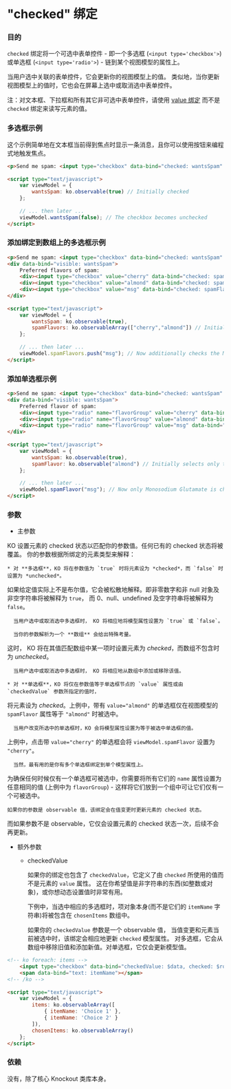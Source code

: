 # "checked" 绑定

### 目的

`checked` 绑定将一个可选中表单控件 - 即一个多选框 (`<input type='checkbox'>`) 
或单选框 (`<input type='radio'>`) - 链到某个视图模型的属性上。

当用户选中关联的表单控件，它会更新你的视图模型上的值。
类似地，当你更新视图模型上的值时，它也会在屏幕上选中或取消选中表单控件。

注：对文本框、下拉框和所有其它非可选中表单控件，请使用 [value 绑定](./value-binding.md)
而不是 `checked` 绑定来读写元素的值。

### 多选框示例

这个示例简单地在文本框当前得到焦点时显示一条消息，且你可以使用按钮来编程式地触发焦点。

```html
<p>Send me spam: <input type="checkbox" data-bind="checked: wantsSpam" /></p>
 
<script type="text/javascript">
    var viewModel = {
        wantsSpam: ko.observable(true) // Initially checked
    };
 
    // ... then later ...
    viewModel.wantsSpam(false); // The checkbox becomes unchecked
</script>
```

### 添加绑定到数组上的多选框示例

```html
<p>Send me spam: <input type="checkbox" data-bind="checked: wantsSpam" /></p>
<div data-bind="visible: wantsSpam">
    Preferred flavors of spam:
    <div><input type="checkbox" value="cherry" data-bind="checked: spamFlavors" /> Cherry</div>
    <div><input type="checkbox" value="almond" data-bind="checked: spamFlavors" /> Almond</div>
    <div><input type="checkbox" value="msg" data-bind="checked: spamFlavors" /> Monosodium Glutamate</div>
</div>
 
<script type="text/javascript">
    var viewModel = {
        wantsSpam: ko.observable(true),
        spamFlavors: ko.observableArray(["cherry","almond"]) // Initially checks the Cherry and Almond checkboxes
    };
 
    // ... then later ...
    viewModel.spamFlavors.push("msg"); // Now additionally checks the Monosodium Glutamate checkbox
</script>
```

### 添加单选框示例

```html
<p>Send me spam: <input type="checkbox" data-bind="checked: wantsSpam" /></p>
<div data-bind="visible: wantsSpam">
    Preferred flavor of spam:
    <div><input type="radio" name="flavorGroup" value="cherry" data-bind="checked: spamFlavor" /> Cherry</div>
    <div><input type="radio" name="flavorGroup" value="almond" data-bind="checked: spamFlavor" /> Almond</div>
    <div><input type="radio" name="flavorGroup" value="msg" data-bind="checked: spamFlavor" /> Monosodium Glutamate</div>
</div>
 
<script type="text/javascript">
    var viewModel = {
        wantsSpam: ko.observable(true),
        spamFlavor: ko.observable("almond") // Initially selects only the Almond radio button
    };
 
    // ... then later ...
    viewModel.spamFlavor("msg"); // Now only Monosodium Glutamate is checked
</script>
```

### 参数

  * 主参数
  
  KO 设置元素的 checked 状态以匹配你的参数值。任何已有的 checked 状态将被覆盖。
你的参数根据所绑定的元素类型来解释：

    * 对 **多选框**，KO 将在参数值为 `true` 时将元素设为 *checked*，而 `false` 时设置为 *unchecked*。
如果给定值实际上不是布尔值，它会被松散地解释。即非零数字和非 null 对象及非空字符串将被解释为 `true`，
而 0、null、undefined 及空字符串将被解释为 `false`。

      当用户选中或取消选中多选框时， KO 将相应地将模型属性设置为 `true` 或 `false`。
	  
	  当你的参数解析为一个 **数组** 会给出特殊考量。
这时， KO 将在其值匹配数组中某一项时设置元素为 *checked*，而数组不包含时为 *unchecked*。

      当用户选中或取消选中多选框时， KO 将相应地从数组中添加或移除该值。
	  
	* 对 **单选框**，KO 将仅在参数值等于单选框节点的 `value` 属性或由 `checkedValue` 参数所指定的值时，
将元素设为 *checked*。上例中，带有 `value="almond"` 的单选框仅在视图模型的 `spamFlavor` 属性等于 `"almond"`
时被选中。

      当用户改变所选中的单选框时，KO 会将模型属性设置为等于被选中单选框的值。
上例中，点击带 `value="cherry"` 的单选框会将 `viewModel.spamFlavor` 设置为 `"cherry"`。

      当然，最有用的是你有多个单选框绑定到单个模型属性上。
为确保任何时候仅有一个单选框可被选中，你需要将所有它们的 `name` 属性设置为任意相同的值 
(上例中为 `flavorGroup`) - 这样将它们放到一个组中可让它们仅有一个可被选中。

    如果你的参数是 observable 值，该绑定会在值变更时更新元素的 checked 状态。
而如果参数不是 observable，它仅会设置元素的 checked 状态一次，后续不会再更新。

  * 额外参数
  
    * checkedValue

	  如果你的绑定也包含了 `checkedValue`，它定义了由 `checked` 所使用的值而不是元素的 `value` 属性。
这在你希望值是非字符串的东西(如整数或对象)，或你想动态设置值时非常有用。

      下例中，当选中相应的多选框时，项对象本身(而不是它们的 `itemName` 字符串)将被包含在 `chosenItems` 数组中。
	  
	  如果你的 `checkedValue` 参数是一个 observable 值，
当值变更和元素当前被选中时，该绑定会相应地更新 `checked` 模型属性。
对多选框，它会从数组中移除旧值和添加新值。对单选框，它仅会更新模型值。

```html
<!-- ko foreach: items -->
    <input type="checkbox" data-bind="checkedValue: $data, checked: $root.chosenItems" />
    <span data-bind="text: itemName"></span>
<!-- /ko -->
 
<script type="text/javascript">
    var viewModel = {
        items: ko.observableArray([
            { itemName: 'Choice 1' },
            { itemName: 'Choice 2' }
        ]),
        chosenItems: ko.observableArray()
    };
</script> 
```

### 依赖

没有，除了核心 Knockout 类库本身。